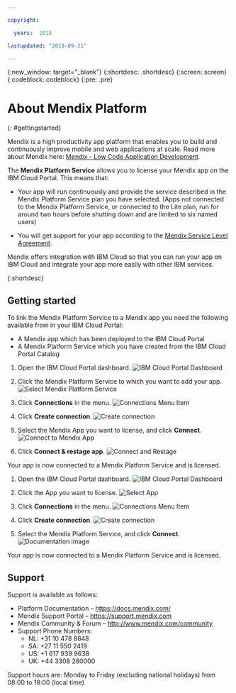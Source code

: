 ```yaml
---

copyright:

  years:  2018

lastupdated: "2018-09-21"

---
```


{:new_window: target="_blank"}
{:shortdesc: .shortdesc}
{:screen:.screen}
{:codeblock:.codeblock}
{:pre: .pre}

# About Mendix  Platform
{: #gettingstarted}

Mendix is a high productivity app platform that enables you to build and continuously improve mobile and web applications at scale. Read more about Mendix here: [Mendix - Low Code Application Development](https://www.mendix.com).

The **Mendix Platform Service** allows you to license your Mendix app on the IBM Cloud Portal. This means that:

* Your app will run continuously and provide the service described in the Mendix Platform Service plan you have selected. (Apps not connected to the Mendix Platform Service, or connected to the Lite plan, run for around two hours before shutting down and are limited to six named users)

* You will get support for your app according to the [Mendix Service Level Agreement](https://www.mendix.com/sla). 

Mendix offers integration with IBM Cloud so that you can run your app on IBM Cloud and integrate your app more easily with other IBM services.

{:shortdesc}

## Getting started

To link the Mendix Platform Service to a Mendix app you need the following available from in your IBM Cloud Portal:
* A Mendix app which has been deployed to the IBM Cloud Portal
* A Mendix Platform Service which you have created from the IBM Cloud Portal Catalog

1. Open the IBM Cloud Portal dashboard.
    ![IBM Cloud Portal Dashboard](https://mp.s81c.com/8034F2C/dal05/v1/AUTH_db1cfc7b-a055-460b-9274-1fd3f11fe689/markdownBuilder_image_/ibm-cloud-portal-dashboard_0d2fbb2c-6531-4ae7-b58d-a9671f1ea5f5.png)

1. Click the Mendix Platform Service to which you want to add your app.
    ![Select Mendix Platform Service](https://mp.s81c.com/8034F2C/dal05/v1/AUTH_db1cfc7b-a055-460b-9274-1fd3f11fe689/markdownBuilder_image_/select-service_d761a6eb-8731-476a-a982-64d471297e65.png)

1. Click **Connections** in the menu.
    ![Connections Menu Item](https://mp.s81c.com/8034F2C/dal05/v1/AUTH_db1cfc7b-a055-460b-9274-1fd3f11fe689/markdownBuilder_image_/service-connections_11774d6d-3f24-4c9c-906d-85b5362b1e7a.png)

1. Click **Create connection**.
    ![Create connection](https://mp.s81c.com/8034F2C/dal05/v1/AUTH_db1cfc7b-a055-460b-9274-1fd3f11fe689/markdownBuilder_image_/service-create-connection_2bd400a0-0ffe-4ff2-8d5d-c264182a3b72.png)

1. Select the Mendix App you want to license, and click **Connect**.
    ![Connect to Mendix App](https://mp.s81c.com/8034F2C/dal05/v1/AUTH_db1cfc7b-a055-460b-9274-1fd3f11fe689/markdownBuilder_image_/service-connect-app_e411a7f4-cb83-4788-8e52-94dbf6d90514.png)

1. Click **Connect & restage app**.
    ![Connect and Restage](https://mp.s81c.com/8034F2C/dal05/v1/AUTH_db1cfc7b-a055-460b-9274-1fd3f11fe689/markdownBuilder_image_/service-connect-and-restage_c91abd57-a9f1-49ec-901b-406b946f9dff.png)

Your app is now connected to a Mendix Platform Service and is licensed.

1. Open the IBM Cloud Portal dashboard.
    ![IBM Cloud Portal Dashboard](https://mp.s81c.com/8034F2C/dal05/v1/AUTH_db1cfc7b-a055-460b-9274-1fd3f11fe689/markdownBuilder_image_/ibm-cloud-portal-dashboard_0d2fbb2c-6531-4ae7-b58d-a9671f1ea5f5.png)

1. Click the App you want to license.
    ![Select App](https://mp.s81c.com/8034F2C/dal05/v1/AUTH_db1cfc7b-a055-460b-9274-1fd3f11fe689/markdownBuilder_image_/select-app_d17ed359-94aa-4b3e-80d7-00c87eb15014.png)

1. Click **Connections** in the menu.
    ![Connections Menu Item](https://mp.s81c.com/8034F2C/dal05/v1/AUTH_db1cfc7b-a055-460b-9274-1fd3f11fe689/markdownBuilder_image_/app-connections_36fbeab1-2048-437d-a581-925785a10077.png)

1. Click **Create connection**.
    ![Create connection](https://mp.s81c.com/8034F2C/dal05/v1/AUTH_db1cfc7b-a055-460b-9274-1fd3f11fe689/markdownBuilder_image_/app-create-connection_8c11b79a-8f7c-497d-9f4e-0f9018407715.png)

1. Select the Mendix Platform Service, and click **Connect**.
    ![Documentation image](https://mp.s81c.com/8034F2C/dal05/v1/AUTH_db1cfc7b-a055-460b-9274-1fd3f11fe689/markdownBuilder_image_/app-connect-service_74babc3a-d850-465d-bd4a-e23d201d85c1.png)

Your app is now connected to a Mendix Platform Service and is licensed.

## Support

Support is available as follows:

* Platform Documentation – https://docs.mendix.com/
* Mendix Support Portal – https://support.mendix.com
* Mendix Community & Forum – http://www.mendix.com/community
* Support Phone Numbers:
  *  NL: +31 10 478 8848
  *  SA: +27 11 550 2419
  *  US: +1 617 939 9638
  *  UK: +44 3308 280000

Support hours are: Monday to Friday (excluding national holidays) from 08:00 to 18:00 (local time)
